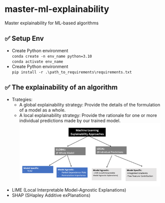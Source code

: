 # master-ml-explainability
Master explainability for ML-based algorithms


## ✅ Setup Env
- Create Python environment\
`conda create -n env_name python=3.10`\
`conda activate env_name`
- Create Python environment\
`pip install -r .\path_to_requirements\requirements.txt`

## ✅ The explainability of an algorithm
- Trategies:
  - A global explainability strategy: Provide the details of the formulation of a model as a whole.
  - A local explainability strategy: Provide the rationale for one or more individual predictions made by our trained model.
![problem](./figs/ml-explainability-techniques.PNG)
- LIME (Local Interpretable Model-Agnostic Explanations)
- SHAP (SHapley Additive exPlanations)